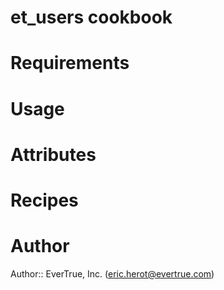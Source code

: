 # et_users cookbook

# Requirements

# Usage

# Attributes

# Recipes

# Author

Author:: EverTrue, Inc. (<eric.herot@evertrue.com>)
